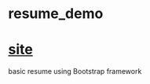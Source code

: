 # resume_demo
# [site](https://rawgit.com/brian-clemont/resume_demo/index.html)
basic resume using Bootstrap framework
